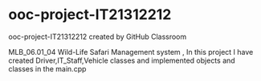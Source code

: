 # ooc-project-IT21312212
ooc-project-IT21312212 created by GitHub Classroom

MLB_06.01_04 Wild-Life Safari Management system , In this project I have created Driver,IT_Staff,Vehicle classes and implemented objects and classes in the main.cpp
